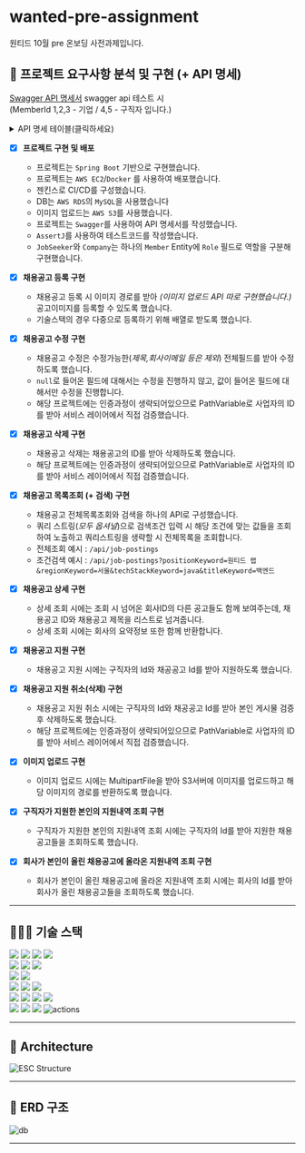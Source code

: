 # wanted-pre-assignment

원티드 10월 pre 온보딩 사전과제입니다.

## 📎 프로젝트 요구사항 분석 및 구현 (+ API 명세)

[Swagger API 명세서](http://3.38.74.180:8080/swagger-ui/index.html#)
swagger api 테스트 시 <br>(MemberId 1,2,3 - 기업 / 4,5 - 구직자 입니다.)
<details>
<summary>API 명세 테이블(클릭하세요)</summary>
<table>
  <thead>
    <tr>
      <th>분류</th>
      <th>API</th>
      <th>Method</th>
      <th>Path</th>
      <th>Request</th>
      <th>Response</th>
      <th>Description</th>
    </tr>
  </thead>
  <tbody>
    <tr>
      <td>구직자 API</td>
      <td>내 지원목록조회</td>
      <td><code>GET</code></td>
      <td><code>/api/job-seekers/{memberId}</code></td>
      <td></td>
      <td>  
      <pre><code>
{
"applications": [
  {
    "jobPostingDto": {
      "companyName": "string",
      "country": "string",
      "email": "string",
      "id": 0,
      "imageUrl": "string",
      "position": "string",
      "region": "string",
      "reward": 0,
      "techStacks": ["string"],
      "title": "string"
    },
    "jobSeekerDto": {
      "email": "string",
      "name": "string",
      "phone": "string",
      "resumeImageUrl": "string"
    }
  }
]
        }
        </code></pre>
      </td>
      <td> 구직자 본인이 지원한 지원내역을 조회합니다. </td>
    </tr>
<tr>
      <td>이미지 API</td>
      <td>이미지 업로드</td>
      <td><code>POST</code></td>
      <td><code>/api/images</code></td>
      <td>MultiPartFile 업로드</td>
      <td>
      <pre><code>
{
  "imageUrl": "string"
}
      </code></pre>
      </td>
      <td> 이미지를 업로드하고 호스팅경로를 받습니다. </td>
    </tr>
<tr>
      <td>채용공고 API</td>
      <td>채용공고 등록</td>
      <td><code>POST</code></td>
      <td><code>/api/job-postings/member/{memberId}</code></td>
      <td>
      <pre><code>
{
  "companyEmail": "string",
  "content": "string",
  "imageUrl": "string",
  "position": "string",
  "reward": 0,
  "techStacks": [
    "string"
  ],
  "title": "string"
}
      </code></pre>
      </td>
      <td></td>
      <td> 채용공고를 등록합니다. </td>
    </tr>
     <tr>
      <td>채용공고 API</td>
      <td>채용공고 조회/검색</td>
      <td><code>GET</code></td>
      <td><code>/api/job-postings?positionKeyword={actualPositionKeyword}&regionKeyword={actualRegionKeyword}&techStackKeyword={actualTechStackKeyword}&titleKeyword={actualTitleKeyword}</code></td>
      <td></td>
      <td>
            <pre><code>
{
  "jobPostings": [
    {
      "companyName": "string",
      "country": "string",
      "email": "string",
      "id": 0,
      "imageUrl": "string",
      "position": "string",
      "region": "string",
      "reward": 0,
      "techStacks": [
        "string"
      ],
      "title": "string"
    }
  ]
}
      </code></pre>
      </td>
      <td> 채용공고 전체조회. 쿼리스트링은 옵셔널이며 입력될 경우 해당 검새어들로 필터링된 채용공고를 반환합니다. </td>
    </tr>     
      <tr>
      <td>채용공고 API</td>
      <td>채용공고 상세정보</td>
      <td><code>GET</code></td>
      <td><code>/api/job-postings/{jobPostingId}</code></td>
      <td></td>
      <td>
            <pre><code>
{
  "company": {
    "email": "string",
    "id": 0,
    "imageUrl": "string",
    "name": "string",
    "phone": "string"
  },
  "content": "string",
  "id": 0,
  "imageUrl": "string",
  "position": "string",
  "relations": [
    {
      "id": 0,
      "title": "string"
    }
  ],
  "reward": 0,
  "techStacks": [
    "string"
  ],
  "title": "string"
}
      </code></pre>
      </td>
      <td> 채용공고 상세정보.채용공고의 컨텐츠 및 연관 채용공고를 함께 반환합니다. </td>
    </tr><tr>
      <td>채용공고 API</td>
      <td>채용공고 삭제</td>
      <td><code>DELETE</code></td>
      <td><code>/api/job-postings/{jobPostingId}/member/{memberId}</code></td>
      <td></td>
      <td></td>
      <td> 채용공고 삭제(인증과정이 생략된 관계로 직접 ID를 받아 본인의 공고만 삭제) </td>
    </tr>
<tr>
      <td>채용공고 API</td>
      <td>채용공고 수정</td>
      <td><code>PATCH</code></td>
      <td><code>/api/job-postings/{jobPostingId}/member/{memberId}</code></td>
      <td><pre><code>
{
  "content": "string",
  "country": "string",
  "imageUrl": "string",
  "position": "string",
  "region": "string",
  "reward": 0,
  "techStacks": [
    "string"
  ],
  "title": "string"
}
</code></pre></td>
      <td></td>
      <td> 채용공고 삭제(인증과정이 생략된 관계로 직접 ID를 받아 본인의 공고만 삭제) </td>
    </tr>
<tr>
      <td>채용공고지원 API</td>
      <td>채용공고지원 등록</td>
      <td><code>POST</code></td>
      <td><code>/api/applications/job-posting/{jobPostingId}/member/{memberId}</code></td>
      <td></td>
      <td></td>
      <td> 채용공고지원 회원의 ID/채용공고의 ID를받아 등록하고 채용공고를 올린 회사계정에 이메일전송 </td>
    </tr><tr>
      <td>채용공고지원 API</td>
      <td>채용공고지원 취소</td>
      <td><code>DELETE</code></td>
      <td><code>/api/applications/{applicationId}/member/{memberId}</code></td>
      <td></td>
      <td></td>
      <td> 채용공고지원 을 삭제합니다.</td>
    </tr><tr>
      <td>채용기업 API</td>
      <td>내게 신청된 채용공고조회</td>
      <td><code>GET</code></td>
      <td><code>/api/companies/{companyId}/applications</code></td>
      <td></td>
      <td><pre><code>
{
  "applications": [
    {
      "jobPostingDto": {
        "companyName": "string",
        "country": "string",
        "email": "string",
        "id": 0,
        "imageUrl": "string",
        "position": "string",
        "region": "string",
        "reward": 0,
        "techStacks": [
          "string"
        ],
        "title": "string"
      },
      "jobSeekerDto": {
        "email": "string",
        "name": "string",
        "phone": "string",
        "resumeImageUrl": "string"
      }
    }
  ]
}
</code></pre></td>
      <td>본인회사에 요청된 채용공고지원 목록을 확인합니다.</td>
    </tr>
  </tbody>
</table>
</details>

- [x] **프로젝트 구현 및 배포**
    - 프로젝트는 `Spring Boot` 기반으로 구현했습니다.
    - 프로젝트는 `AWS EC2`/`Docker` 를 사용하여 배포했습니다.
    - 젠킨스로 CI/CD를 구성했습니다.
    - DB는 `AWS RDS`의 `MySQL`을 사용했습니다
    - 이미지 업로드는 `AWS S3`를 사용했습니다.
    - 프로젝트는 `Swagger`를 사용하여 API 명세서를 작성했습니다.
    - `AssertJ`를 사용하여 테스트코드를 작성했습니다.
    - `JobSeeker`와 `Company`는 하나의 `Member` Entity에 `Role` 필드로 역할을 구분해 구현했습니다.

- [x] **채용공고 등록 구현**
    - 채용공고 등록 시 이미지 경로를 받아 _(이미지 업로드 API 따로 구현했습니다.)_ 공고이미지를 등록할 수 있도록 했습니다.
    - 기술스택의 경우 다중으로 등록하기 위해 배열로 받도록 했습니다.


- [x] **채용공고 수정 구현**
    - 채용공고 수정은 수정가능한(_제목,회사이메일 등은 제외_) 전체필드를 받아 수정하도록 했습니다.
    - `null`로 들어온 필드에 대해서는 수정을 진행하지 않고, 값이 들어온 필드에 대해서만 수정을 진행합니다.
    - 해당 프로젝트에는 인증과정이 생략되어있으므로 PathVariable로 사업자의 ID를 받아 서비스 레이어에서
      직접 검증했습니다.


- [x] **채용공고 삭제 구현**
    - 채용공고 삭제는 채용공고의 ID를 받아 삭제하도록 했습니다.
    - 해당 프로젝트에는 인증과정이 생략되어있으므로 PathVariable로 사업자의 ID를 받아 서비스 레이어에서
      직접 검증했습니다.


- [x] **채용공고 목록조회 (+ 검색) 구현**
    - 채용공고 전체목록조회와 검색을 하나의 API로 구성했습니다.
    - 쿼리 스트링(_모두 옵셔널_)으로 검색조건 입력 시 해당 조건에 맞는 값들을 조회하여 노출하고 쿼리스트링을 생략할 시 전체목록을
      조회합니다.
    - 전체조회 예시 : `/api/job-postings`
    - 조건검색
      예시 : `/api/job-postings?positionKeyword=원티드 랩&regionKeyword=서울&techStackKeyword=java&titleKeyword=백엔드`


- [x] **채용공고 상세 구현**
    - 상세 조회 시에는 조회 시 넘어온 회사ID의 다른 공고들도 함께 보여주는데, 채용공고 ID와 채용공고 제목을 리스트로 넘겨줍니다.
    - 상세 조회 시에는 회사의 요약정보 또한 함께 반환합니다.


- [x] **채용공고 지원 구현**
    - 채용공고 지원 시에는 구직자의 Id와 채공공고 Id를 받아 지원하도록 했습니다.


- [x] **채용공고 지원 취소(삭제) 구현**
    - 채용공고 지원 취소 시에는 구직자의 Id와 채공공고 Id를 받아 본인 게시물 검증 후 삭제하도록 했습니다.
    - 해당 프로젝트에는 인증과정이 생략되어있으므로 PathVariable로 사업자의 ID를 받아 서비스 레이어에서
      직접 검증했습니다.


- [x] **이미지 업로드 구현**
    - 이미지 업로드 시에는 MultipartFile을 받아 S3서버에 이미지를 업로드하고 해당 이미지의 경로를 반환하도록 했습니다.


- [x] **구직자가 지원한 본인의 지원내역 조회 구현**
    - 구직자가 지원한 본인의 지원내역 조회 시에는 구직자의 Id를 받아 지원한 채용공고들을 조회하도록 했습니다.


- [x] **회사가 본인이 올린 채용공고에 올라온 지원내역 조회 구현**
    - 회사가 본인이 올린 채용공고에 올라온 지원내역 조회 시에는 회사의 Id를 받아 회사가 올린 채용공고들을 조회하도록 했습니다.

---

## 🧑🏻‍🔧 기술 스택

<img src="https://img.shields.io/badge/java-007396?&logo=java&logoColor=white"> <img src="https://img.shields.io/badge/spring-6DB33F?&logo=spring&logoColor=white"> <img src="https://img.shields.io/badge/Spring boot-6DB33F?&logo=Spring boot&logoColor=white"> <img src="https://img.shields.io/badge/gradle-02303A?&logo=gradle&logoColor=white">
<br>
<img src="https://img.shields.io/badge/Mysql-003545?&logo=mysql&logoColor=white">  <img src="https://img.shields.io/badge/Spring JPA-6DB33F?&logo=Spring JPA&logoColor=white">  <img src="https://img.shields.io/badge/SMTP-CC0000?&logo=Gmail&logoColor=white">
<br>
<img src="https://img.shields.io/badge/AssertJ-25A162?&logo=AssertJ&logoColor=white"> <img src="https://img.shields.io/badge/Mockito-008D62?&logo=Mockito&logoColor=white">
<br>
<img src="https://img.shields.io/badge/intellijidea-111144?&logo=intellijidea&logoColor=white"> <img src="https://img.shields.io/badge/postman-FF6C37?&logo=postman&logoColor=white"> <img src="https://img.shields.io/badge/swagger-85EA2D?&logo=swagger&logoColor=white">
<br>
<img src="https://img.shields.io/badge/aws-232F3E?&logo=amazonaws&logoColor=white"> <img src="https://img.shields.io/badge/ec2-FF9900?&logo=amazonec2&logoColor=white"> <img src="https://img.shields.io/badge/rds-527FFF?&logo=amazonrds&logoColor=white"> <img src="https://img.shields.io/badge/S3-569A31?&logo=amazons3&logoColor=white">
<br>
<image src="https://img.shields.io/badge/Docker-2496ED?&logo=Docker&logoColor=white"> <img src="https://img.shields.io/badge/github-181717?&logo=github&logoColor=white"> <img src="https://img.shields.io/badge/git-F05032?&logo=git&logoColor=white"> <img src="https://img.shields.io/badge/Jenkins-2088FF?&logo=Jenkins&logoColor=white" alt="actions"> 

---

## 🗼 Architecture

![ESC Structure](https://drive.google.com/uc?export=view&id=1OMARWyRi5ga0ln5Oy1uJDRg34eUzwCz8)

---

## 💽 ERD 구조

![db](https://drive.google.com/uc?export=view&id=1KcMUaCgzxuKKm3lV0vWZJYABxujSa7mS)

---


